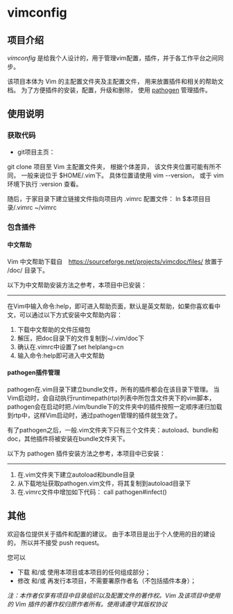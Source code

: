 # vimconfig

## 项目介绍

*vimconfig* 是给我个人设计的，用于管理vim配置，插件，并于各工作平台之间同步。

该项目本体为 Vim 的主配置文件夹及主配置文件，
用来放置插件和相关的帮助文档。
为了方便插件的安装，配置，升级和删除，
使用 [pathogen](https://github.com/tpope/vim-pathogen) 管理插件。

## 使用说明

### 获取代码

* git项目主页：

git clone 项目至 Vim 主配置文件夹，
根据个体差异，
该文件夹位置可能有所不同，
一般来说位于 $HOME/.vim下。
具体位置请使用 vim --version，
或于 vim 环境下执行 :version 查看。

随后，于家目录下建立链接文件指向项目内 .vimrc 配置文件：
    ln $本项目目录/.vimrc ~/vimrc

### 包含插件

#### 中文帮助
Vim 中文帮助下载自　https://sourceforge.net/projects/vimcdoc/files/
放置于 /doc/ 目录下。

以下为中文帮助安装方法之参考，本项目中已安装：

---
在Vim中输入命令:help，即可进入帮助页面，默认是英文帮助，如果你喜欢看中文，可以通过以下方式安装中文帮助内容：
1. 下载中文帮助的文件压缩包
2. 解压，把doc目录下的文件复制到~/.vim/doc下
3. 确认在.vimrc中设置了set helplang=cn
4. 输入命令:help即可进入中文帮助

#### pathogen插件管理
pathogen在.vim目录下建立bundle文件，所有的插件都会在该目录下管理。
当Vim启动时，会自动执行runtimepath(rtp)列表中所包含文件夹下的vim脚本，pathogen会在启动时把./vim/bundle下的文件夹中的插件按照一定顺序递归加载到rtp中，这样Vim启动时，通过pathogen管理的插件就生效了。

有了pathogen之后，一般.vim文件夹下只有三个文件夹：autoload、bundle和doc，其他插件将被安装在bundle文件夹下。

以下为 pathogen 插件安装方法之参考，本项目中已安装：

---
1. 在.vim文件夹下建立autoload和bundle目录
2. 从下载地址获取pathogen.vim文件，将其复制到autoload目录下
3. 在.vimrc文件中增加如下代码：
    call pathogen#infect()

## 其他

欢迎各位提供关于插件和配置的建议。
由于本项目是出于个人使用的目的建设的，
所以并不接受 push request。

您可以
*	下载 和/或 使用本项目或本项目的任何组成部分；
*	修改 和/或 再发行本项目，不需要署原作者名（不包括插件本身）；

*注：本作者仅享有项目中目录组织以及配置文件的著作权。Vim 及该项目中使用的 Vim 插件的著作权归原作者所有。使用请遵守其版权协议*


